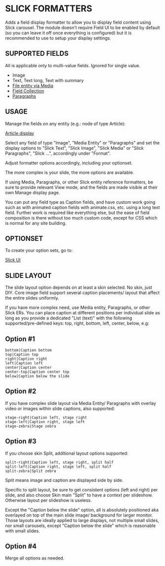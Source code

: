 # SLICK FORMATTERS

Adds a field display formatter to allow you to display field content using
Slick carousel. The module doesn't require Field UI to be enabled by default
(so you can leave it off once everything is configured) but it is recommended
to use to setup your display settings.


## SUPPORTED FIELDS
All is applicable only to multi-value fields. Ignored for single value.

* Image
* Text, Text long, Text with summary
* [File entity via Media](http://dgo.to/media)
* [Field Collection](http://dgo.to/field_collection)
* [Paragraphs](http://dgo.to/paragraphs)


## USAGE
Manage the fields on any entity (e.g.: node of type Article):

[Article display](/admin/structure/types/manage/article/display)

Select any field of type "Image", "Media Entity" or "Paragraphs" and set the
display options to "Slick Text", "Slick Image", "Slick Media" or
"Slick Paragraphs", "Slick ...", accordingly under "Format".

Adjust formatter options accordingly, including your optionset.

The more complex is your slide, the more options are available.

If using Media, Paragraphs, or other Slick entity reference formatters, be
sure to provide relevant View mode, and the fields are made visible at their own
Manage display page.

You can put any field type as Caption fields, and have custom work going such as
with animated caption fields with animate.css, etc. using a long text field.
Further work is required like everything else, but the ease of field composition
is there without too much custom code, except for CSS which is normal for any
site building.

## OPTIONSET
To create your option sets, go to:

[Slick UI]("/admin/config/media/slick)


## SLIDE LAYOUT
The slide layout option depends on at least a skin selected. No skin, just DIY.
Core image field support several caption placements/ layout that affect the
entire slides uniformly.

If you have more complex need, use Media entity, Paragraphs, or other Slick ERs.
You can place caption at different positions per individual slide as long as you
provide a dedicated "List (text)" with the following supported/pre-defined keys:
top, right, bottom, left, center, below, e.g:

Option #1
---------

```
bottom|Caption bottom  
top|Caption top  
right|Caption right  
left|Caption left  
center|Caption center  
center-top|Caption center top  
below|Caption below the slide  
```

Option #2
---------
If you have complex slide layout via Media Entity/ Paragraphs with overlay video
or images within slide captions, also supported:

```
stage-right|Caption left, stage right  
stage-left|Caption right, stage left  
stage-zebra|Stage zebra  
```

Option #3
---------

If you choose skin Split, additional layout options supported:

```
split-right|Caption left, stage right, split half  
split-left|Caption right, stage left, split half  
split-zebra|Split zebra  
```

Split means image and caption are displayed side by side.

Specific to split layout, be sure to get consistent options (left and right)
per slide, and also choose Skin main "Split" to have a context per
slideshow. Otherwise layout per slideshow is useless.

Except the "Caption below the slide" option, all is absolutely positioned aka
overlayed on top of the main slide image/ background for larger monitor.
Those layouts are ideally applied to large displays, not multiple small slides,
nor small carousels, except "Caption below the slide" which is reasonable with
small slides.


Option #4
---------

Merge all options as needed.
